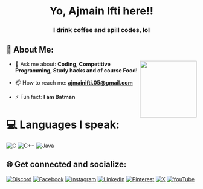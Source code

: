 <h1 align="center">Yo, Ajmain Ifti here!!</h1>
<h3 align="center">I drink coffee and spill codes, lol</h3>

## 💫 About Me:
<img align="right" height="150" src="https://media1.tenor.com/m/pRdbgLv3TJEAAAAC/un-abrazo-risa.gif"  />

- 💬 Ask me about: **Coding, Competitive Programming, Study hacks and of course Food!**

- 📫 How to reach me: **ajmainifti.05@gmail.com**

- ⚡ Fun fact: **I am Batman**

# 💻 Languages I speak:
![C](https://img.shields.io/badge/c-%2300599C.svg?style=for-the-badge&logo=c&logoColor=white) ![C++](https://img.shields.io/badge/c++-%2300599C.svg?style=for-the-badge&logo=c%2B%2B&logoColor=white) ![Java](https://img.shields.io/badge/java-%23ED8B00.svg?style=for-the-badge&logo=openjdk&logoColor=white)

## 🌐 Get connected and socialize:
[![Discord](https://img.shields.io/badge/Discord-%237289DA.svg?logo=discord&logoColor=white)](https://discord.gg/ajmainifti) [![Facebook](https://img.shields.io/badge/Facebook-%231877F2.svg?logo=Facebook&logoColor=white)](https://facebook.com/AjmainIfti.05) [![Instagram](https://img.shields.io/badge/Instagram-%23E4405F.svg?logo=Instagram&logoColor=white)](https://instagram.com/__skulleeroz_corpse__) [![LinkedIn](https://img.shields.io/badge/LinkedIn-%230077B5.svg?logo=linkedin&logoColor=white)](https://linkedin.com/in/ajmainifti05) [![Pinterest](https://img.shields.io/badge/Pinterest-%23E60023.svg?logo=Pinterest&logoColor=white)](https://pinterest.com/ajmainifti05) [![X](https://img.shields.io/badge/X-black.svg?logo=X&logoColor=white)](https://x.com/@AjmainIfti) [![YouTube](https://img.shields.io/badge/YouTube-%23FF0000.svg?logo=YouTube&logoColor=white)](https://youtube.com/@ajmainifti) 


